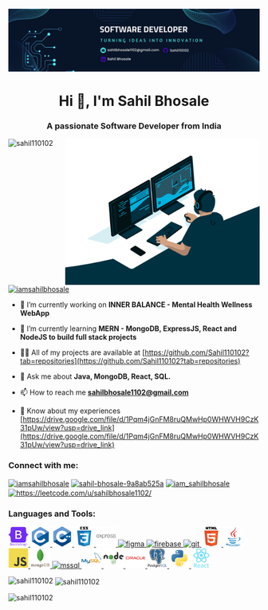 ![MasterHead](https://raw.githubusercontent.com/Sahil110102/Pictures/38964c96ccb77a3947379992caa44c1f4480c7e8/2.png)



<h1 align="center">Hi 👋, I'm Sahil Bhosale</h1>
<h3 align="center">A passionate Software Developer from India</h3>

<img align="right" alt="Coding" width="390" src="https://raw.githubusercontent.com/Sahil110102/Pictures/38964c96ccb77a3947379992caa44c1f4480c7e8/giphy%20(1).gif">
<p align="left"> <img src="https://komarev.com/ghpvc/?username=sahil110102&label=Profile%20views&color=0e75b6&style=flat" alt="sahil110102" /> </p>

<p align="left"> <a href="https://twitter.com/iamsahilbhosale" target="blank"><img src="https://img.shields.io/twitter/follow/iamsahilbhosale?logo=twitter&style=for-the-badge" alt="iamsahilbhosale" /></a> </p>

- 🔭 I’m currently working on **INNER BALANCE - Mental Health Wellness WebApp**

- 🌱 I’m currently learning **MERN - MongoDB, ExpressJS, React and NodeJS to build full stack projects**

- 👨‍💻 All of my projects are available at [https://github.com/Sahil110102?tab=repositories](https://github.com/Sahil110102?tab=repositories)

- 💬 Ask me about **Java, MongoDB, React, SQL.**

- 📫 How to reach me **sahilbhosale1102@gmail.com**

- 📄 Know about my experiences [https://drive.google.com/file/d/1Pqm4jGnFM8ruQMwHp0WHWVH9CzK31pUw/view?usp=drive_link](https://drive.google.com/file/d/1Pqm4jGnFM8ruQMwHp0WHWVH9CzK31pUw/view?usp=drive_link)

<h3 align="left">Connect with me:</h3>
<p align="left">
<a href="https://twitter.com/iamsahilbhosale" target="blank"><img align="center" src="https://raw.githubusercontent.com/rahuldkjain/github-profile-readme-generator/master/src/images/icons/Social/twitter.svg" alt="iamsahilbhosale" height="30" width="40" /></a>
<a href="https://linkedin.com/in/sahil-bhosale-9a8ab525a" target="blank"><img align="center" src="https://raw.githubusercontent.com/rahuldkjain/github-profile-readme-generator/master/src/images/icons/Social/linked-in-alt.svg" alt="sahil-bhosale-9a8ab525a" height="30" width="40" /></a>
<a href="https://instagram.com/iam_sahilbhosale" target="blank"><img align="center" src="https://raw.githubusercontent.com/rahuldkjain/github-profile-readme-generator/master/src/images/icons/Social/instagram.svg" alt="iam_sahilbhosale" height="30" width="40" /></a>
<a href="https://www.leetcode.com/https://leetcode.com/u/sahilbhosale1102/" target="blank"><img align="center" src="https://raw.githubusercontent.com/rahuldkjain/github-profile-readme-generator/master/src/images/icons/Social/leet-code.svg" alt="https://leetcode.com/u/sahilbhosale1102/" height="30" width="40" /></a>
</p>

<h3 align="left">Languages and Tools:</h3>
<p align="left"> <a href="https://getbootstrap.com" target="_blank" rel="noreferrer"> <img src="https://raw.githubusercontent.com/devicons/devicon/master/icons/bootstrap/bootstrap-plain-wordmark.svg" alt="bootstrap" width="40" height="40"/> </a> <a href="https://www.cprogramming.com/" target="_blank" rel="noreferrer"> <img src="https://raw.githubusercontent.com/devicons/devicon/master/icons/c/c-original.svg" alt="c" width="40" height="40"/> </a> <a href="https://www.w3schools.com/cpp/" target="_blank" rel="noreferrer"> <img src="https://raw.githubusercontent.com/devicons/devicon/master/icons/cplusplus/cplusplus-original.svg" alt="cplusplus" width="40" height="40"/> </a> <a href="https://www.w3schools.com/css/" target="_blank" rel="noreferrer"> <img src="https://raw.githubusercontent.com/devicons/devicon/master/icons/css3/css3-original-wordmark.svg" alt="css3" width="40" height="40"/> </a> <a href="https://expressjs.com" target="_blank" rel="noreferrer"> <img src="https://raw.githubusercontent.com/devicons/devicon/master/icons/express/express-original-wordmark.svg" alt="express" width="40" height="40"/> </a> <a href="https://www.figma.com/" target="_blank" rel="noreferrer"> <img src="https://www.vectorlogo.zone/logos/figma/figma-icon.svg" alt="figma" width="40" height="40"/> </a> <a href="https://firebase.google.com/" target="_blank" rel="noreferrer"> <img src="https://www.vectorlogo.zone/logos/firebase/firebase-icon.svg" alt="firebase" width="40" height="40"/> </a> <a href="https://git-scm.com/" target="_blank" rel="noreferrer"> <img src="https://www.vectorlogo.zone/logos/git-scm/git-scm-icon.svg" alt="git" width="40" height="40"/> </a> <a href="https://www.w3.org/html/" target="_blank" rel="noreferrer"> <img src="https://raw.githubusercontent.com/devicons/devicon/master/icons/html5/html5-original-wordmark.svg" alt="html5" width="40" height="40"/> </a> <a href="https://www.java.com" target="_blank" rel="noreferrer"> <img src="https://raw.githubusercontent.com/devicons/devicon/master/icons/java/java-original.svg" alt="java" width="40" height="40"/> </a> <a href="https://developer.mozilla.org/en-US/docs/Web/JavaScript" target="_blank" rel="noreferrer"> <img src="https://raw.githubusercontent.com/devicons/devicon/master/icons/javascript/javascript-original.svg" alt="javascript" width="40" height="40"/> </a> <a href="https://www.mongodb.com/" target="_blank" rel="noreferrer"> <img src="https://raw.githubusercontent.com/devicons/devicon/master/icons/mongodb/mongodb-original-wordmark.svg" alt="mongodb" width="40" height="40"/> </a> <a href="https://www.microsoft.com/en-us/sql-server" target="_blank" rel="noreferrer"> <img src="https://www.svgrepo.com/show/303229/microsoft-sql-server-logo.svg" alt="mssql" width="40" height="40"/> </a> <a href="https://www.mysql.com/" target="_blank" rel="noreferrer"> <img src="https://raw.githubusercontent.com/devicons/devicon/master/icons/mysql/mysql-original-wordmark.svg" alt="mysql" width="40" height="40"/> </a> <a href="https://nodejs.org" target="_blank" rel="noreferrer"> <img src="https://raw.githubusercontent.com/devicons/devicon/master/icons/nodejs/nodejs-original-wordmark.svg" alt="nodejs" width="40" height="40"/> </a> <a href="https://www.oracle.com/" target="_blank" rel="noreferrer"> <img src="https://raw.githubusercontent.com/devicons/devicon/master/icons/oracle/oracle-original.svg" alt="oracle" width="40" height="40"/> </a> <a href="https://www.postgresql.org" target="_blank" rel="noreferrer"> <img src="https://raw.githubusercontent.com/devicons/devicon/master/icons/postgresql/postgresql-original-wordmark.svg" alt="postgresql" width="40" height="40"/> </a> <a href="https://www.python.org" target="_blank" rel="noreferrer"> <img src="https://raw.githubusercontent.com/devicons/devicon/master/icons/python/python-original.svg" alt="python" width="40" height="40"/> </a> <a href="https://reactjs.org/" target="_blank" rel="noreferrer"> <img src="https://raw.githubusercontent.com/devicons/devicon/master/icons/react/react-original-wordmark.svg" alt="react" width="40" height="40"/> </a> </p>

<p><img align="left" src="https://github-readme-stats.vercel.app/api/top-langs?username=sahil110102&show_icons=true&locale=en&layout=compact" alt="sahil110102" /></p>

<p>&nbsp;<img align="center" src="https://github-readme-stats.vercel.app/api?username=sahil110102&show_icons=true&locale=en" alt="sahil110102" /></p>

<p><img align="center" src="https://github-readme-streak-stats.herokuapp.com/?user=sahil110102&" alt="sahil110102" /></p>
